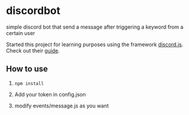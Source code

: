 # discordbot
simple discord bot that send a message after triggering a keyword from a certain user

Started this project for learning purposes using the framework [discord.js](https://www.npmjs.com/package/discord.js). Check out their [guide](https://discordjs.guide/).

## How to use
1) ``` npm install ```

2) Add your token in config.json

3) modify events/message.js as you want

